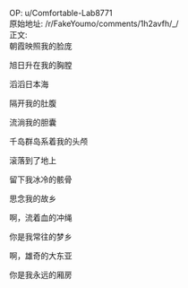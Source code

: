
OP: u/Comfortable-Lab8771  
原始地址: /r/FakeYoumo/comments/1h2avfh/_/  
正文:  
朝霞映照我的脸庞

旭日升在我的胸膛

滔滔日本海

隔开我的肚腹

流淌我的胆囊

千岛群岛系着我的头颅

滚落到了地上

留下我冰冷的骸骨

思念我的故乡

啊，流着血的冲绳

你是我常往的梦乡

啊，雄奇的大东亚

你是我永远的厢房
